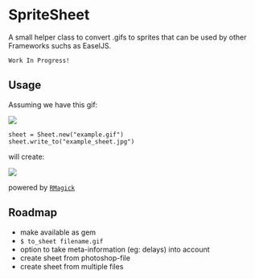 # SpriteSheet

A small helper class to convert .gifs to sprites that can be used by other
Frameworks suchs as EaselJS.

    Work In Progress!

## Usage

Assuming we have this gif:

![]( https://github.com/noxoc/SpriteSheet/raw/master/test/assets/example.gif )

    sheet = Sheet.new("example.gif")
    sheet.write_to("example_sheet.jpg")

will create:

![]( https://github.com/noxoc/SpriteSheet/raw/master/test/assets/example_sheet.jpg )

powered by [`RMagick`](https://github.com/rmagick/rmagick)

## Roadmap

- make available as gem
- `$ to_sheet filename.gif`
- option to take meta-information (eg: delays) into account
- create sheet from photoshop-file
- create sheet from multiple files
